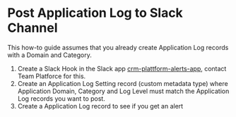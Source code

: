 # Post Application Log to Slack Channel

This how-to guide assumes that you already create Application Log records with a Domain and Category.

1. Create a Slack Hook in the Slack app [crm-plattform-alerts-app](../../reference/logging/crm-plattform-alerts-app/), contact Team Platforce for this.
2. Create an Application Log Setting record (custom metadata type) where Application Domain, Category and Log Level must match the Application Log records you want to post.
3. Create a Application Log record to see if you get an alert
